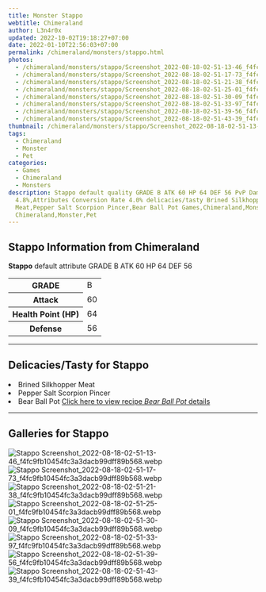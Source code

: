 ```yaml
---
title: Monster Stappo
webtitle: Chimeraland
author: L3n4r0x
updated: 2022-10-02T19:18:27+07:00
date: 2022-01-10T22:56:03+07:00
permalink: /chimeraland/monsters/stappo.html
photos:
  - /chimeraland/monsters/stappo/Screenshot_2022-08-18-02-51-13-46_f4fc9fb10454fc3a3dacb99dff89b568.webp
  - /chimeraland/monsters/stappo/Screenshot_2022-08-18-02-51-17-73_f4fc9fb10454fc3a3dacb99dff89b568.webp
  - /chimeraland/monsters/stappo/Screenshot_2022-08-18-02-51-21-38_f4fc9fb10454fc3a3dacb99dff89b568.webp
  - /chimeraland/monsters/stappo/Screenshot_2022-08-18-02-51-25-01_f4fc9fb10454fc3a3dacb99dff89b568.webp
  - /chimeraland/monsters/stappo/Screenshot_2022-08-18-02-51-30-09_f4fc9fb10454fc3a3dacb99dff89b568.webp
  - /chimeraland/monsters/stappo/Screenshot_2022-08-18-02-51-33-97_f4fc9fb10454fc3a3dacb99dff89b568.webp
  - /chimeraland/monsters/stappo/Screenshot_2022-08-18-02-51-39-56_f4fc9fb10454fc3a3dacb99dff89b568.webp
  - /chimeraland/monsters/stappo/Screenshot_2022-08-18-02-51-43-39_f4fc9fb10454fc3a3dacb99dff89b568.webp
thumbnail: /chimeraland/monsters/stappo/Screenshot_2022-08-18-02-51-13-46_f4fc9fb10454fc3a3dacb99dff89b568.webp
tags:
  - Chimeraland
  - Monster
  - Pet
categories:
  - Games
  - Chimeraland
  - Monsters
description: Stappo default quality GRADE B ATK 60 HP 64 DEF 56 PvP Damage Bonus
  4.8%,Attributes Conversion Rate 4.0% delicacies/tasty Brined Silkhopper
  Meat,Pepper Salt Scorpion Pincer,Bear Ball Pot Games,Chimeraland,Monsters
  Chimeraland,Monster,Pet
---
```


<section id="bootstrap-wrapper"><link rel="stylesheet" href="https://cdn.statically.io/gh/dimaslanjaka/Web-Manajemen/40ac3225/css/bootstrap-4.5-wrapper.css"/><h2>Stappo Information from Chimeraland</h2><p><b>Stappo</b> default attribute GRADE B ATK 60 HP 64 DEF 56<table><tr><th>GRADE</th><td>B</td></tr><tr><th>Attack</th><td>60</td></tr><tr><th>Health Point (HP)</th><td>64</td></tr><tr><th>Defense</th><td>56</td></tr></table></p><hr/><h2>Delicacies/Tasty for Stappo</h2><li class="d-flex justify-content-between">Brined Silkhopper Meat </li><li class="d-flex justify-content-between">Pepper Salt Scorpion Pincer </li><li class="d-flex justify-content-between">Bear Ball Pot <a href="/chimeraland/recipes/bear-ball-pot.html">Click here to view recipe <i>Bear Ball Pot</i> details</a></li><hr/><div id="gallery"><h2>Galleries for Stappo</h2><div class="row"><div class="col-lg-6 col-12"><img src="/chimeraland/monsters/stappo/Screenshot_2022-08-18-02-51-13-46_f4fc9fb10454fc3a3dacb99dff89b568.webp" alt="Stappo Screenshot_2022-08-18-02-51-13-46_f4fc9fb10454fc3a3dacb99dff89b568.webp"/></div><div class="col-lg-6 col-12"><img src="/chimeraland/monsters/stappo/Screenshot_2022-08-18-02-51-17-73_f4fc9fb10454fc3a3dacb99dff89b568.webp" alt="Stappo Screenshot_2022-08-18-02-51-17-73_f4fc9fb10454fc3a3dacb99dff89b568.webp"/></div><div class="col-lg-6 col-12"><img src="/chimeraland/monsters/stappo/Screenshot_2022-08-18-02-51-21-38_f4fc9fb10454fc3a3dacb99dff89b568.webp" alt="Stappo Screenshot_2022-08-18-02-51-21-38_f4fc9fb10454fc3a3dacb99dff89b568.webp"/></div><div class="col-lg-6 col-12"><img src="/chimeraland/monsters/stappo/Screenshot_2022-08-18-02-51-25-01_f4fc9fb10454fc3a3dacb99dff89b568.webp" alt="Stappo Screenshot_2022-08-18-02-51-25-01_f4fc9fb10454fc3a3dacb99dff89b568.webp"/></div><div class="col-lg-6 col-12"><img src="/chimeraland/monsters/stappo/Screenshot_2022-08-18-02-51-30-09_f4fc9fb10454fc3a3dacb99dff89b568.webp" alt="Stappo Screenshot_2022-08-18-02-51-30-09_f4fc9fb10454fc3a3dacb99dff89b568.webp"/></div><div class="col-lg-6 col-12"><img src="/chimeraland/monsters/stappo/Screenshot_2022-08-18-02-51-33-97_f4fc9fb10454fc3a3dacb99dff89b568.webp" alt="Stappo Screenshot_2022-08-18-02-51-33-97_f4fc9fb10454fc3a3dacb99dff89b568.webp"/></div><div class="col-lg-6 col-12"><img src="/chimeraland/monsters/stappo/Screenshot_2022-08-18-02-51-39-56_f4fc9fb10454fc3a3dacb99dff89b568.webp" alt="Stappo Screenshot_2022-08-18-02-51-39-56_f4fc9fb10454fc3a3dacb99dff89b568.webp"/></div><div class="col-lg-6 col-12"><img src="/chimeraland/monsters/stappo/Screenshot_2022-08-18-02-51-43-39_f4fc9fb10454fc3a3dacb99dff89b568.webp" alt="Stappo Screenshot_2022-08-18-02-51-43-39_f4fc9fb10454fc3a3dacb99dff89b568.webp"/></div></div></div></section>